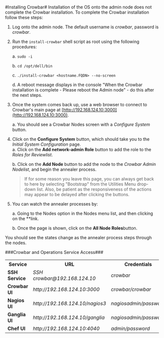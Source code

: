 #Installing Crowbar#
Installation of the OS onto the admin node does not complete the Crowbar installation.  To complete the Crowbar installation follow these steps:

1. Log onto the admin node. The default username is *crowbar*, password is *crowbar*.
1. Run the `install-crowbar` shell script as root using the following procedures:

	a. `sudo -i`
	
	b. `cd /opt/dell/bin`
	
	c. `./install-crowbar <hostname.FQDN> --no-screen`
	
	d. A reboot message displays in the console "When the Crowbar installation is complete - Please reboot the Admin node" - do this after the next steps.


1. Once the system comes back up, use a web browser to connect to Crowbar's main page at [http://192.168.124.10:3000](http://192.168.124.10:3000).

	a. You should see a Crowbar Nodes screen with a *Configure System* button. 

1. Click on the **Configure System** button, which should take you to the *Initial System Configuration* page.  
	a. Click on the **Add network-admin Role** button to add the role to the *Roles for Reviewlist*.

	b. Click on the **Add <Domain Name> Node** button to add the node to the *Crowbar Admin Nodelist*, and begin the annealer process.
  
  	>If for some reason you leave this page, you can always get back to here by selecting "Bootstrap" from the Utilities Menu drop-down list.   Also, be patient as the responsiveness of the actions may appear to be delayed after clicking the buttons.

1. You can watch the annealer processes by:

	a. Going to the Nodes option in the Nodes menu list, and then clicking on the *<Domain Name>*link.

	b. Once the <Domain Name> page is shown, click on the **All Node Roles**button.

  You should see the states change as the annealer process steps through the nodes.


###Crowbar and Operations Service Access###

<table border="0">
<tr>
<th>Service</th>
<th>URL</th>
<th>Credentials</th>
</tr>
<tr>
<td><b>SSH Service</b></td>
<td><i>SSH crowbar@192.168.124.10</i></td>
<td><i>crowbar</i></td>
</tr>
<tr>
<td><b>Crowbar UI</b></td>
<td><i>http://192.168.124.10:3000</i></td>
<td><i>crowbar/crowbar</i></td>
</tr>
<tr>
<td><b>Nagios UI</b></td>
<td><i>http://192.168.124.10/nagios3</i></td>
<td><i>nagiosadmin/password</i></td>
</tr>
<tr>
<td><b>Ganglia UI</b></td>
<td><i>http://192.168.124.10/ganglia</i></td>
<td><i>nagiosadmin/password</i></td>
</tr>
<tr>
<td><b>Chef UI</b></td>
<td><i>http://192.168.124.10:4040</i></td>
<td><i>admin/password</i></td>
</tr>
</table>
